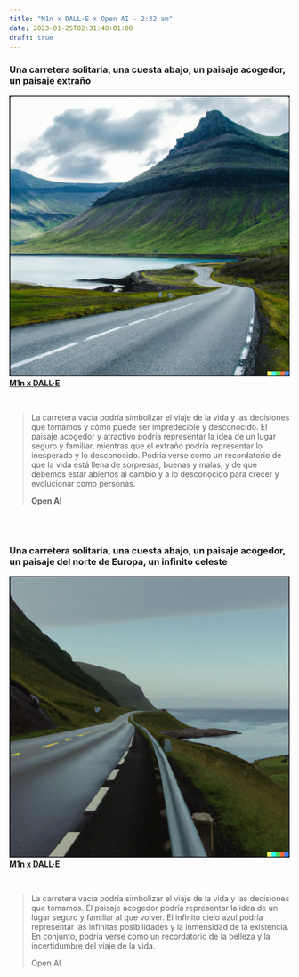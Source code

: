 ```yaml
---
title: "M1n x DALL·E x Open AI - 2:32 am"
date: 2023-01-25T02:31:40+01:00
draft: true
---
```


### Una carretera solitaria, una cuesta abajo, un paisaje acogedor, un paisaje extraño

![M1n x DALL·E](https://raw.githubusercontent.com/M1n-4d316e/Hugo-blog/master/2023/02/upgit_20230227_1677466194.webp)
[**M1n x DALL·E**](https://labs.openai.com/s/sCRSKHhrh0NepGGKraUqe2cC)

<br>

>La carretera vacía podría simbolizar el viaje de la vida y las decisiones que tomamos y cómo puede ser impredecible y desconocido. El paisaje acogedor y atractivo podría representar la idea de un lugar seguro y familiar, mientras que el extraño podría representar lo inesperado y lo desconocido. Podría verse como un recordatorio de que la vida está llena de sorpresas, buenas y malas, y de que debemos estar abiertos al cambio y a lo desconocido para crecer y evolucionar como personas.
>
>**Open AI**

<br><br>

### Una carretera solitaria, una cuesta abajo, un paisaje acogedor, un paisaje del norte de Europa, un infinito celeste

![M1n x DALL·E](https://raw.githubusercontent.com/M1n-4d316e/Hugo-blog/master/2023/02/upgit_20230227_1677466256.png)
[**M1n x DALL·E**](https://labs.openai.com/s/q86dXD8wGiL2QZyvByrJ65gQ)

<br>

>La carretera vacía podría simbolizar el viaje de la vida y las decisiones que tomamos. El paisaje acogedor podría representar la idea de un lugar seguro y familiar al que volver. El infinito cielo azul podría representar las infinitas posibilidades y la inmensidad de la existencia. En conjunto, podría verse como un recordatorio de la belleza y la incertidumbre del viaje de la vida.
>
>Open AI
